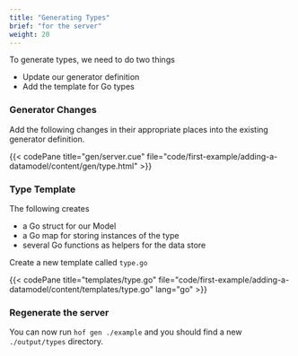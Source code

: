 ```yaml
---
title: "Generating Types"
brief: "for the server"
weight: 20
---
```


To generate types, we need to do two things

- Update our generator definition
- Add the template for Go types

### Generator Changes

Add the following changes in their appropriate places into the existing generator definition.

{{< codePane title="gen/server.cue" file="code/first-example/adding-a-datamodel/content/gen/type.html" >}}


### Type Template

The following creates

- a Go struct for our Model
- a Go map for storing instances of the type
- several Go functions as helpers for the data store

Create a new template called `type.go`

{{< codePane title="templates/type.go" file="code/first-example/adding-a-datamodel/content/templates/type.go" lang="go" >}}

### Regenerate the server

You can now run `hof gen ./example` and you should find a new `./output/types` directory.

